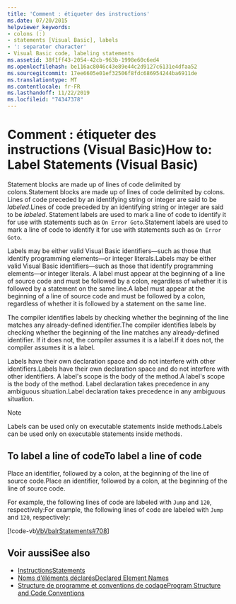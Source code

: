 ```yaml
---
title: 'Comment : étiqueter des instructions'
ms.date: 07/20/2015
helpviewer_keywords:
- colons (:)
- statements [Visual Basic], labels
- ': separator character'
- Visual Basic code, labeling statements
ms.assetid: 38f1ff43-2054-42cb-963b-1998e60c6ed4
ms.openlocfilehash: be116ac8046c43e89e44c2d9127c6131e4dfaa52
ms.sourcegitcommit: 17ee6605e01ef32506f8fdc686954244ba6911de
ms.translationtype: MT
ms.contentlocale: fr-FR
ms.lasthandoff: 11/22/2019
ms.locfileid: "74347378"
---
```

# <a name="how-to-label-statements-visual-basic"></a><span data-ttu-id="711e4-102">Comment : étiqueter des instructions (Visual Basic)</span><span class="sxs-lookup"><span data-stu-id="711e4-102">How to: Label Statements (Visual Basic)</span></span>

<span data-ttu-id="711e4-103">Statement blocks are made up of lines of code delimited by colons.</span><span class="sxs-lookup"><span data-stu-id="711e4-103">Statement blocks are made up of lines of code delimited by colons.</span></span> <span data-ttu-id="711e4-104">Lines of code preceded by an identifying string or integer are said to be *labeled*.</span><span class="sxs-lookup"><span data-stu-id="711e4-104">Lines of code preceded by an identifying string or integer are said to be *labeled*.</span></span> <span data-ttu-id="711e4-105">Statement labels are used to mark a line of code to identify it for use with statements such as `On Error Goto`.</span><span class="sxs-lookup"><span data-stu-id="711e4-105">Statement labels are used to mark a line of code to identify it for use with statements such as `On Error Goto`.</span></span>

<span data-ttu-id="711e4-106">Labels may be either valid Visual Basic identifiers—such as those that identify programming elements—or integer literals.</span><span class="sxs-lookup"><span data-stu-id="711e4-106">Labels may be either valid Visual Basic identifiers—such as those that identify programming elements—or integer literals.</span></span> <span data-ttu-id="711e4-107">A label must appear at the beginning of a line of source code and must be followed by a colon, regardless of whether it is followed by a statement on the same line.</span><span class="sxs-lookup"><span data-stu-id="711e4-107">A label must appear at the beginning of a line of source code and must be followed by a colon, regardless of whether it is followed by a statement on the same line.</span></span>

<span data-ttu-id="711e4-108">The compiler identifies labels by checking whether the beginning of the line matches any already-defined identifier.</span><span class="sxs-lookup"><span data-stu-id="711e4-108">The compiler identifies labels by checking whether the beginning of the line matches any already-defined identifier.</span></span> <span data-ttu-id="711e4-109">If it does not, the compiler assumes it is a label.</span><span class="sxs-lookup"><span data-stu-id="711e4-109">If it does not, the compiler assumes it is a label.</span></span>

<span data-ttu-id="711e4-110">Labels have their own declaration space and do not interfere with other identifiers.</span><span class="sxs-lookup"><span data-stu-id="711e4-110">Labels have their own declaration space and do not interfere with other identifiers.</span></span> <span data-ttu-id="711e4-111">A label's scope is the body of the method.</span><span class="sxs-lookup"><span data-stu-id="711e4-111">A label's scope is the body of the method.</span></span> <span data-ttu-id="711e4-112">Label declaration takes precedence in any ambiguous situation.</span><span class="sxs-lookup"><span data-stu-id="711e4-112">Label declaration takes precedence in any ambiguous situation.</span></span>

> [!NOTE]
> <span data-ttu-id="711e4-113">Labels can be used only on executable statements inside methods.</span><span class="sxs-lookup"><span data-stu-id="711e4-113">Labels can be used only on executable statements inside methods.</span></span>

## <a name="to-label-a-line-of-code"></a><span data-ttu-id="711e4-114">To label a line of code</span><span class="sxs-lookup"><span data-stu-id="711e4-114">To label a line of code</span></span>

<span data-ttu-id="711e4-115">Place an identifier, followed by a colon, at the beginning of the line of source code.</span><span class="sxs-lookup"><span data-stu-id="711e4-115">Place an identifier, followed by a colon, at the beginning of the line of source code.</span></span>

<span data-ttu-id="711e4-116">For example, the following lines of code are labeled with `Jump` and `120`, respectively:</span><span class="sxs-lookup"><span data-stu-id="711e4-116">For example, the following lines of code are labeled with `Jump` and `120`, respectively:</span></span>

[!code-vb[VbVbalrStatements#708](~/samples/snippets/visualbasic/VS_Snippets_VBCSharp/VbVbalrStatements/VB/Class1.vb#708)]

## <a name="see-also"></a><span data-ttu-id="711e4-117">Voir aussi</span><span class="sxs-lookup"><span data-stu-id="711e4-117">See also</span></span>

- [<span data-ttu-id="711e4-118">Instructions</span><span class="sxs-lookup"><span data-stu-id="711e4-118">Statements</span></span>](../../../visual-basic/programming-guide/language-features/statements.md)
- [<span data-ttu-id="711e4-119">Noms d’éléments déclarés</span><span class="sxs-lookup"><span data-stu-id="711e4-119">Declared Element Names</span></span>](../../../visual-basic/programming-guide/language-features/declared-elements/declared-element-names.md)
- [<span data-ttu-id="711e4-120">Structure de programme et conventions de codage</span><span class="sxs-lookup"><span data-stu-id="711e4-120">Program Structure and Code Conventions</span></span>](../../../visual-basic/programming-guide/program-structure/program-structure-and-code-conventions.md)
